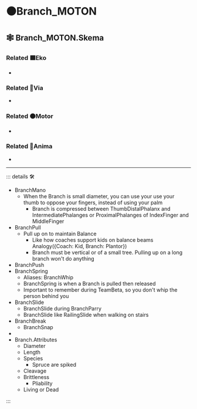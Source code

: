 # 🟠<motor>Branch_MOTON</motor>

## 🕸 Branch_MOTON.Skema

### Related 🟩<ekos>Eko</ekos>

-

### Related 🔻<via>Via</via>

-

### Related 🟠<motor>Motor</motor>

-

### Related 💜<anima>Anima</anima>

-

---

<!-- =================================================== -->
<!-- =================================================== -->
<!-- =================================================== -->
<!-- =================================================== -->
<!-- =================================================== -->
::: details 🛠

- BranchMano
    - When the Branch is small diameter, you can use your use your thumb to oppose your fingers, instead of using your palm
        - Branch is compressed between ThumbDistalPhalanx and IntermediatePhalanges or ProximalPhalanges of IndexFinger and MiddleFinger
- BranchPull
    - Pull up on to maintain Balance
        - Like how coaches support kids on balance beams Analogy({Coach: Kid, Branch: Plantor})
        - Branch must be vertical or of a small tree. Pulling up on a long branch won't do anything
- BranchPush
- BranchSpring
    - Aliases: BranchWhip
    - BranchSpring is when a Branch is pulled then released
    - Important to remember during TeamBeta, so you don't whip the person behind you
- BranchSlide
    - BranchSlide during BranchParry
    - BranchSlide like RailingSlide when walking on stairs
- BranchBreak
    - BranchSnap
-
- Branch.Attributes
    - Diameter
    - Length
    - Species
        - Spruce are spiked
    - Cleavage
    - Brittleness
        - Pliability
    - Living or Dead

:::
